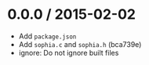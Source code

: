 
0.0.0 / 2015-02-02
==================

  * Add `package.json`
  * Add `sophia.c` and `sophia.h` (bca739e)
  * ignore: Do not ignore built files
